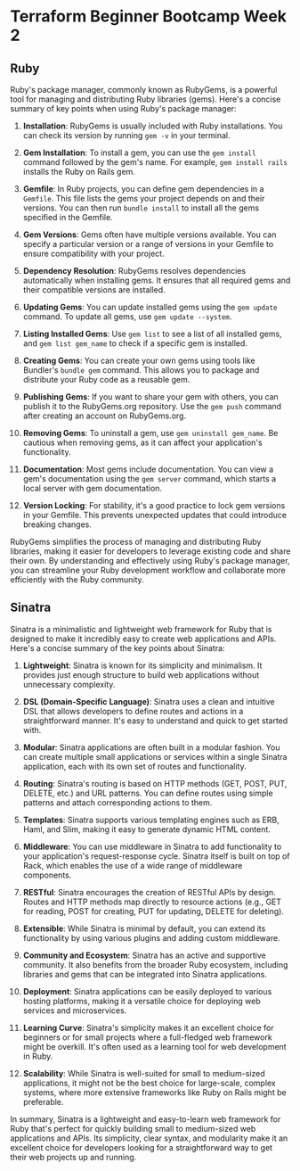# Terraform Beginner Bootcamp Week 2

## Ruby
Ruby's package manager, commonly known as RubyGems, is a powerful tool for managing and distributing Ruby libraries (gems). Here's a concise summary of key points when using Ruby's package manager:

1. **Installation**: RubyGems is usually included with Ruby installations. You can check its version by running `gem -v` in your terminal.

2. **Gem Installation**: To install a gem, you can use the `gem install` command followed by the gem's name. For example, `gem install rails` installs the Ruby on Rails gem.

3. **Gemfile**: In Ruby projects, you can define gem dependencies in a `Gemfile`. This file lists the gems your project depends on and their versions. You can then run `bundle install` to install all the gems specified in the Gemfile.

4. **Gem Versions**: Gems often have multiple versions available. You can specify a particular version or a range of versions in your Gemfile to ensure compatibility with your project.

5. **Dependency Resolution**: RubyGems resolves dependencies automatically when installing gems. It ensures that all required gems and their compatible versions are installed.

6. **Updating Gems**: You can update installed gems using the `gem update` command. To update all gems, use `gem update --system`.

7. **Listing Installed Gems**: Use `gem list` to see a list of all installed gems, and `gem list gem_name` to check if a specific gem is installed.

8. **Creating Gems**: You can create your own gems using tools like Bundler's `bundle gem` command. This allows you to package and distribute your Ruby code as a reusable gem.

9. **Publishing Gems**: If you want to share your gem with others, you can publish it to the RubyGems.org repository. Use the `gem push` command after creating an account on RubyGems.org.

10. **Removing Gems**: To uninstall a gem, use `gem uninstall gem_name`. Be cautious when removing gems, as it can affect your application's functionality.

11. **Documentation**: Most gems include documentation. You can view a gem's documentation using the `gem server` command, which starts a local server with gem documentation.

12. **Version Locking**: For stability, it's a good practice to lock gem versions in your Gemfile. This prevents unexpected updates that could introduce breaking changes.

RubyGems simplifies the process of managing and distributing Ruby libraries, making it easier for developers to leverage existing code and share their own. By understanding and effectively using Ruby's package manager, you can streamline your Ruby development workflow and collaborate more efficiently with the Ruby community.

## Sinatra
Sinatra is a minimalistic and lightweight web framework for Ruby that is designed to make it incredibly easy to create web applications and APIs. Here's a concise summary of the key points about Sinatra:

1. **Lightweight**: Sinatra is known for its simplicity and minimalism. It provides just enough structure to build web applications without unnecessary complexity.

2. **DSL (Domain-Specific Language)**: Sinatra uses a clean and intuitive DSL that allows developers to define routes and actions in a straightforward manner. It's easy to understand and quick to get started with.

3. **Modular**: Sinatra applications are often built in a modular fashion. You can create multiple small applications or services within a single Sinatra application, each with its own set of routes and functionality.

4. **Routing**: Sinatra's routing is based on HTTP methods (GET, POST, PUT, DELETE, etc.) and URL patterns. You can define routes using simple patterns and attach corresponding actions to them.

5. **Templates**: Sinatra supports various templating engines such as ERB, Haml, and Slim, making it easy to generate dynamic HTML content.

6. **Middleware**: You can use middleware in Sinatra to add functionality to your application's request-response cycle. Sinatra itself is built on top of Rack, which enables the use of a wide range of middleware components.

7. **RESTful**: Sinatra encourages the creation of RESTful APIs by design. Routes and HTTP methods map directly to resource actions (e.g., GET for reading, POST for creating, PUT for updating, DELETE for deleting).

8. **Extensible**: While Sinatra is minimal by default, you can extend its functionality by using various plugins and adding custom middleware.

9. **Community and Ecosystem**: Sinatra has an active and supportive community. It also benefits from the broader Ruby ecosystem, including libraries and gems that can be integrated into Sinatra applications.

10. **Deployment**: Sinatra applications can be easily deployed to various hosting platforms, making it a versatile choice for deploying web services and microservices.

11. **Learning Curve**: Sinatra's simplicity makes it an excellent choice for beginners or for small projects where a full-fledged web framework might be overkill. It's often used as a learning tool for web development in Ruby.

12. **Scalability**: While Sinatra is well-suited for small to medium-sized applications, it might not be the best choice for large-scale, complex systems, where more extensive frameworks like Ruby on Rails might be preferable.

In summary, Sinatra is a lightweight and easy-to-learn web framework for Ruby that's perfect for quickly building small to medium-sized web applications and APIs. Its simplicity, clear syntax, and modularity make it an excellent choice for developers looking for a straightforward way to get their web projects up and running.
